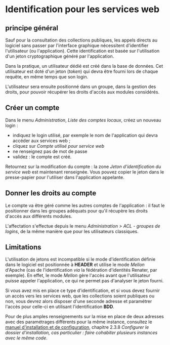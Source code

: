 # Identification pour les services web

## principe général

Sauf pour la consultation des collections publiques, les appels directs au logiciel sans passer par l'interface graphique nécessitent d'identifier l'utilisateur (ou l'application). Cette identification est basée sur l'utilisation d'un jeton cryptographique généré par l'application.

Dans la pratique, un utilisateur dédié est créé dans la base de données. Cet utilisateur est doté d'un jeton (*token*) qui devra être fourni lors de chaque requête, en même temps que son login.

L'utilisateur sera ensuite positionné dans un groupe, dans la gestion des droits, pour pouvoir récupérer les droits d'accès aux modules considérés.

## Créer un compte

Dans le menu *Administration*, *Liste des comptes locaux*, créez un nouveau login :

- indiquez le login utilisé, par exemple le nom de l'application qui devra accéder aux services web ;
- cliquez sur *Compte utilisé pour service web*
- ne renseignez pas de mot de passe
- validez : le compte est créé.

Retournez sur la modification du compte : la zone *Jeton d'identification du service web* est maintenant renseignée. Vous pouvez copier le jeton dans le presse-papier pour l'utiliser dans l'application appelante.

## Donner les droits au compte

Le compte va être géré comme les autres comptes de l'application : il faut le positionner dans les groupes adéquats pour qu'il récupère les droits d'accès aux différents modules.

L'affectation s'effectue depuis le menu *Administration > ACL - groupes de logins*, de la même manière que pour les utilisateurs classiques.

## Limitations

L'utilisation de jetons est incompatible si le mode d'identification définie dans le logiciel est positionnée à **HEADER** et utilise le mode *Mellon* d'Apache (cas de l'identification *via* la fédération d'identités Renater, par exemple). En effet, le mode *Mellon* gère l'accès avant que l'utilisateur puisse appeler l'application, ce qui ne permet pas d'analyser le jeton fourni.

Si vous avez mis en place ce type d'identification, et si vous devez fournir un accès vers les services web, que les collections soient publiques ou non, vous devrez alors disposer d'une seconde adresse et paramétrer l'accès pour celle-ci en utilisant l'identification **BDD**.

Pour de plus amples renseignements sur la mise en place de deux adresses avec des paramétrages différents pour la même instance, consultez le [manuel d'installation et de configuration](index.php?module=documentationGetFile&filename=technical/installation_fr/collec_installation_configuration.pdf&mode=attachment#subsection.2.3.8), chapitre 2.3.8 *Configurer le dossier d'installation, cas particulier : faire cohabiter plusieurs instances avec le même code*. 